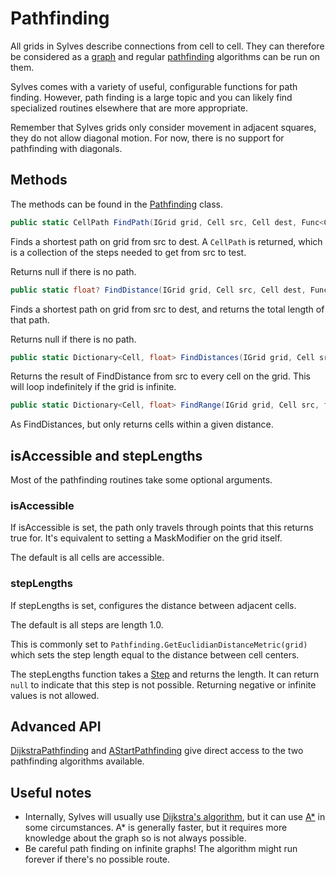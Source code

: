 # Pathfinding

All grids in Sylves describe connections from cell to cell. They can therefore be considered as a [graph](https://en.wikipedia.org/wiki/Graph_(discrete_mathematics)) and regular [pathfinding](https://en.wikipedia.org/wiki/Pathfinding) algorithms can be run on them.

Sylves comes with a variety of useful, configurable functions for path finding. However, path finding is a large topic and you can likely find specialized routines elsewhere that are more appropriate.

Remember that Sylves grids only consider movement in adjacent squares, they do not allow diagonal motion. For now, there is no support for pathfinding with diagonals.

## Methods

The methods can be found in the [Pathfinding](xref:Sylves.Pathfinding) class. 

```csharp
public static CellPath FindPath(IGrid grid, Cell src, Cell dest, Func<Cell, bool> isAccessible = null, Func<Step, float?> stepLengths = null)
```
Finds a shortest path on grid from src to dest. A `CellPath` is returned, which is a collection of the steps needed to get from src to test.

Returns null if there is no path.

```csharp
public static float? FindDistance(IGrid grid, Cell src, Cell dest, Func<Cell, bool> isAccessible = null, Func<Step, float?> stepLengths = null)
```
Finds a shortest path on grid from src to dest, and returns the total length of that path.

Returns null if there is no path.

```csharp
public static Dictionary<Cell, float> FindDistances(IGrid grid, Cell src, Func<Cell, bool> isAccessible = null, Func<Step, float?> stepLengths = null)
```
Returns the result of FindDistance from src to every cell on the grid. This will loop indefinitely if the grid is infinite.


```csharp
public static Dictionary<Cell, float> FindRange(IGrid grid, Cell src, float maxRange, Func<Cell, bool> isAccessible = null, Func<Step, float?> stepLengths = null)
```
As FindDistances, but only returns cells within a given distance.

## isAccessible and stepLengths

Most of the pathfinding routines take some optional arguments.

### isAccessible
If isAccessible is set, the path only travels through points that this returns true for. It's equivalent to setting a MaskModifier on the grid itself.

The default is all cells are accessible.

### stepLengths

If stepLengths is set, configures the distance between adjacent cells.

The default is all steps are length 1.0.

This is commonly set to `Pathfinding.GetEuclidianDistanceMetric(grid)` which sets the step length equal to the distance between cell centers.

The stepLengths function takes a [Step](xref:Sylves.Step) and returns the length. It can return `null` to indicate that this step is not possible. Returning negative or infinite values is not allowed.

## Advanced API

[DijkstraPathfinding](xref:Sylves.DijkstraPathfinding) and [AStartPathfinding](xref:Sylves.AStartPathfinding) give direct access to the two pathfinding algorithms available. 

## Useful notes

* Internally, Sylves will usually use [Dijkstra's algorithm](https://en.wikipedia.org/wiki/Dijkstra%27s_algorithm), but it can use [A*](https://en.wikipedia.org/wiki/A*_search_algorithm) in some circumstances. A* is generally faster, but it requires more knowledge about the graph so is not always possible.
* Be careful path finding on infinite graphs! The algorithm might run forever if there's no possible route. 